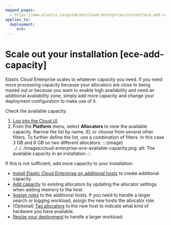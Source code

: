 ```yaml
---
mapped_pages:
  - https://www.elastic.co/guide/en/cloud-enterprise/current/ece-add-capacity.html
applies_to:
  deployment:
     ece:
---
```


# Scale out your installation [ece-add-capacity]

Elastic Cloud Enterprise scales to whatever capacity you need. If you need more processing capacity because your allocators are close to being maxed out or because you want to enable high availability and need an additional availability zone, simply add more capacity and change your deployment configuration to make use of it.

Check the available capacity:

1. [Log into the Cloud UI](../../deploy/cloud-enterprise/log-into-cloud-ui.md).
2. From the **Platform** menu, select **Allocators** to view the available capacity.
   Narrow the list by name, ID, or choose from several other filters. To further define the list, use a combination of filters.
   In this case 3 GB and 6 GB on two different allocators:
   :::{image} ../../../images/cloud-enterprise-ece-available-capacity.png
   :alt: The available capacity in an installation
   :::

If this is not sufficient, add more capacity to your installation:

* [Install Elastic Cloud Enterprise on additional hosts](../../deploy/cloud-enterprise/install-ece-on-additional-hosts.md) to create additional capacity.
* [Add capacity](https://www.elastic.co/docs/api/doc/cloud-enterprise/operation/operation-set-allocator-settings) to existing allocators by updating the allocator settings when adding memory to the host.
* [Assign roles](../../deploy/cloud-enterprise/assign-roles-to-hosts.md) to the additional hosts. If you need to handle a larger search or logging workload, assign the new hosts the allocator role.
* (Optional) [Tag allocators](../../deploy/cloud-enterprise/ece-configuring-ece-tag-allocators.md) to the new host to indicate what kind of hardware you have available.
* [Resize your deployment](../../deploy/cloud-enterprise/resize-deployment.md) to handle a larger workload.
